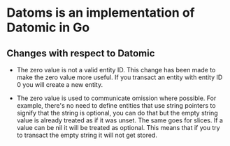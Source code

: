 # Datoms is an implementation of Datomic in Go

## Changes with respect to Datomic

- The zero value is not a valid entity ID. This change has been made to make the zero value more useful. If you transact an entity with entity ID 0 you will create a new entity.

- The zero value is used to communicate omission where possible. For example, there's no need to define entities that use string pointers to signify that the string is optional, you can do that but the empty string value is already treated as if it was unset. The same goes for slices. If a value can be nil it will be treated as optional. This means that if you try to transact the empty string it will not get stored.
